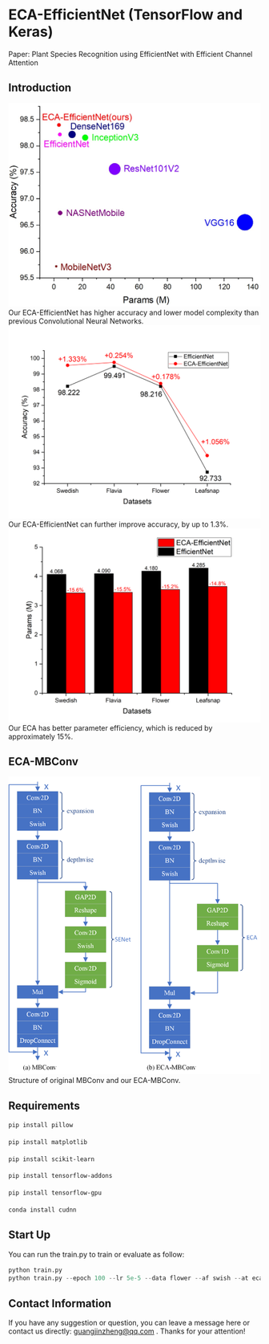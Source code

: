 # ECA-EfficientNet  (TensorFlow and Keras)
Paper: Plant Species Recognition using EfficientNet with Efficient Channel Attention
## Introduction
![Poster](results/flower.png)
Our ECA-EfficientNet has higher accuracy and lower model complexity than previous Convolutional Neural Networks.
![Poster](results/improve.png)
Our ECA-EfficientNet can further improve accuracy, by up to 1.3%.
![Poster](results/param.png)
Our ECA has better parameter efficiency, which is reduced by approximately 15%.

## ECA-MBConv

![ECA-MBConv](results/ECA-MBConv.png)
Structure of original MBConv and our ECA-MBConv.

## Requirements

```bash
pip install pillow

pip install matplotlib

pip install scikit-learn

pip install tensorflow-addons

pip install tensorflow-gpu

conda install cudnn
```
## Start Up
You can run the train.py to train or evaluate as follow:
``` python
python train.py 
python train.py --epoch 100 --lr 5e-5 --data flower --af swish --at eca --batch_size 32 --img_size 224
```

## Contact Information
If you have any suggestion or question, you can leave a message here or contact us directly: guangjinzheng@qq.com . Thanks for your attention!
